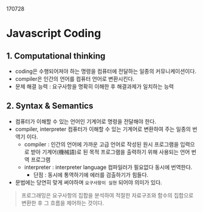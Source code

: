 170728

# Javascript Coding

## 1. Computational thinking
- coding은 수행되어져야 하는 명령을 컴퓨터에 전달하는 일종의 커뮤니케이션이다.
- compiler은 인간의 언어를 컴퓨터 언어로 변환시킨다.
- 문제 해결 능력 : 요구사항을 명확히 이해한 후 해결과제가 일치하는 능력

## 2. Syntax & Semantics
- 컴퓨터가 이해할 수 있는 언어인 기계어로 명령을 전달해야 한다.
- compiler, interpreter 컴퓨터가 이해할 수 있는 기계어로 변환하여 주는 일종의 번역기 이다.
  - compiler : 인간의 언어에 가까운 고급 언어로 작성된 원시 프로그램을 입력으로 받아 기계어(機械語)로 된 목적 프로그램을 출력하기 위해 사용되는 언어 번역 프로그램
  - interpreter : interpreter language 컴파일러가 필요없다 동시에 번역한다.
      - 단점 : 동시에 통역하기에 에러를 검출하기가 힘들다.
- 문법에는 당연히 맞게 써야하며 `요구사항이 실현` 되어야 의미가 있다.

> 프로그래밍은 요구사항의 집합을 분석하여 적절한 자료구조와 함수의 집합으로 변환한 후 그 흐름을 제어하는 것이다.
